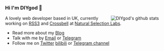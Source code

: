 ### Hi I'm DIYgod 👋

<img style="max-width: 450px" align="right" src="https://github-readme-stats.vercel.app/api?username=diygod&show_icons=true&icon_color=0366d6&bg_color=ffffff&hide_title=true&hide=contribs,prs&include_all_commits=true&count_private=true" alt="DIYgod's github stats"/>

A lovely web developer based in UK, currently working on [RSS3](https://rss3.io/) and [Crossbell](https://crossbell.io/) at [Natural Selection Labs](https://github.com/NaturalSelectionLabs).

- Read more about my [Blog](https://diygod.me/)
- Talk with me by [Email](mailto:i@diygod.me) or [Telegram](https://t.me/DIYgod)
- Follow me on [Twitter](https://twitter.com/DIYgod) [bilibili](https://space.bilibili.com/2267573) or [Telegram channel](https://t.me/awesomeDIYgod)
